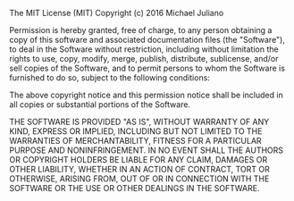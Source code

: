   The MIT License (MIT)
  Copyright (c) 2016 Michael Juliano

  Permission is hereby granted, free of charge, to any person obtaining 
  a copy of this software and associated documentation files (the "Software"), 
  to deal in the Software without restriction, including without limitation the 
  rights to use, copy, modify, merge, publish, distribute, sublicense, and/or sell 
  copies of the Software, and to permit persons to whom the Software is 
  furnished to do so, subject to the following conditions:

  The above copyright notice and this permission notice shall be included in all 
  copies or substantial portions of the Software.

  THE SOFTWARE IS PROVIDED "AS IS", WITHOUT WARRANTY OF ANY KIND, EXPRESS OR IMPLIED, 
  INCLUDING BUT NOT LIMITED TO THE WARRANTIES OF MERCHANTABILITY, FITNESS FOR A PARTICULAR 
  PURPOSE AND NONINFRINGEMENT. IN NO EVENT SHALL THE AUTHORS OR COPYRIGHT HOLDERS BE 
  LIABLE FOR ANY CLAIM, DAMAGES OR OTHER LIABILITY, WHETHER IN AN ACTION OF CONTRACT, 
  TORT OR OTHERWISE, ARISING FROM, OUT OF OR IN CONNECTION WITH THE SOFTWARE OR THE USE OR 
  OTHER DEALINGS IN THE SOFTWARE.
